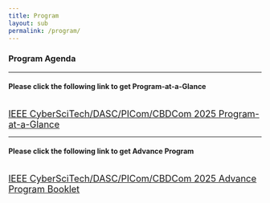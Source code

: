 ```yaml
---
title: Program
layout: sub
permalink: /program/
--- 
```


<h3>Program Agenda</h3>

<hr/>
<h4>Please click the following link to get Program-at-a-Glance</h4>
<br>
<a href="/2025/assets/CyberSciTech_DASC_PICom_CBDCom 2025 - Program at a Glance (0929E).pdf" target="_blank" style="font-size: 18px;"><u>IEEE CyberSciTech/DASC/PICom/CBDCom 2025 Program-at-a-Glance</u></a>

<hr/>
<h4>Please click the following link to get Advance Program</h4>
<br>
<a href="/2025/assets/CyberSciTech_DASC_PICom_CBDCom 2025 - Advance Program (1001A).pdf" target="_blank" style="font-size: 18px;"><u>IEEE CyberSciTech/DASC/PICom/CBDCom 2025 Advance Program Booklet</u></a>


